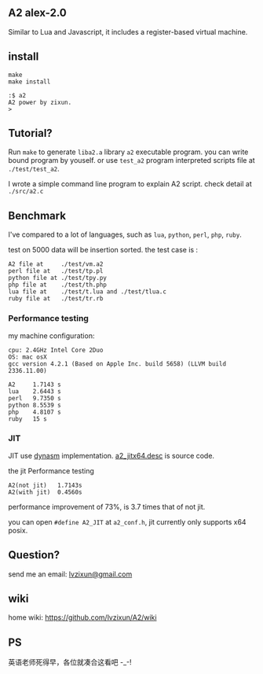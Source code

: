## A2 alex-2.0
Similar to Lua and Javascript, it includes a register-based virtual machine. 

## install 
```
make
make install

:$ a2
A2 power by zixun.
>
```

## Tutorial?
Run `make` to generate `liba2.a` library `a2` executable program. you can write bound program by youself. or use `test_a2` program interpreted scripts file at `./test/test_a2`.

I wrote a simple command line program to explain A2 script. check detail at `./src/a2.c`

## Benchmark
I've compared to a lot of languages, such as `lua`, `python`, `perl`, `php`, `ruby`.  

test on 5000 data will be insertion sorted. the test case is :
```
A2 file at     ./test/vm.a2
perl file at   ./test/tp.pl
python file at ./test/tpy.py
php file at    ./test/th.php
lua file at    ./test/t.lua and ./test/tlua.c
ruby file at   ./test/tr.rb
```
### Performance testing
my machine configuration: 

```
cpu: 2.4GHz Intel Core 2Duo 
OS: mac osX 
gcc version 4.2.1 (Based on Apple Inc. build 5658) (LLVM build 2336.11.00)
```

```
A2     1.7143 s
lua    2.6443 s
perl   9.7350 s
python 8.5539 s
php    4.8107 s
ruby   15 s
```

### JIT
JIT use [dynasm](http://luajit.org/dynasm_features.html) implementation. [a2_jitx64.desc](https://github.com/lvzixun/A2/blob/master/src/a2_jitx64.desc) is source code. 

the jit Performance testing
```
A2(not jit)   1.7143s
A2(with jit)  0.4560s
```
performance improvement of 73%, is 3.7 times that of not jit.

you can open `#define A2_JIT` at `a2_conf.h`, jit currently only supports x64 posix.

## Question?
send me an email: lvzixun@gmail.com

## wiki
home wiki: https://github.com/lvzixun/A2/wiki

## PS
英语老师死得早，各位就凑合这看吧  -_-!
